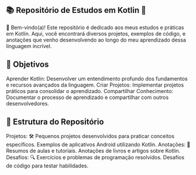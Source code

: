 ## 📚 Repositório de Estudos em Kotlin 🎉
👋 Bem-vindo(a)! Este repositório é dedicado aos meus estudos e práticas em Kotlin. Aqui, você encontrará diversos projetos, exemplos de código, e anotações que venho desenvolvendo ao longo do meu aprendizado dessa linguagem incrível.

## 🚀 Objetivos
Aprender Kotlin: Desenvolver um entendimento profundo dos fundamentos e recursos avançados da linguagem.
Criar Projetos: Implementar projetos práticos para consolidar o aprendizado.
Compartilhar Conhecimento: Documentar o processo de aprendizado e compartilhar com outros desenvolvedores.
## 📂 Estrutura do Repositório
Projetos: 🛠️
Pequenos projetos desenvolvidos para praticar conceitos específicos.
Exemplos de aplicativos Android utilizando Kotlin.
Anotações: 📝
Resumos de aulas e tutoriais.
Anotações de livros e artigos sobre Kotlin.
Desafios: 🔍
Exercícios e problemas de programação resolvidos.
Desafios de código para testar habilidades.
